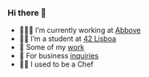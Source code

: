 ### Hi there 👋

- 👨🏻‍💻 I’m currently working at [Abbove](https://www.abbove.com/)
- 👨‍🎓 I’m a student at [42 Lisboa](https://www.42lisboa.com/en/)
- 🎨 Some of my [work](https://www.mlrcbsousa.com/)
- 🔗 For business [inquiries](https://linktr.ee/mlrcbsousa)
- 👨‍🍳 I used to be a Chef
